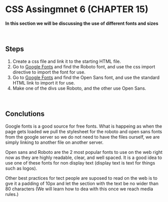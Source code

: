 # CSS Assingmnet 6 (CHAPTER 15)

**In this section we will be discussing the use of different fonts and sizes**

<br>

## Steps

1. Create a css file and link it to the starting HTML file.
2. Go to [Google Fonts](https://fonts.google.com/) and find the Roboto font, and use the css import directive to import the font for use.
3. Go to [Google Fonts](https://fonts.google.com/) and find the Open Sans font, and use the standard HTML link to import it for use.
4. Make one of the divs use Roboto, and the other use Open Sans.

<br>

## Conclutions

Google fonts is a good source for free fonts. What is happeing as when the page gets loaded we pull the stylesheet for the roboto and open sans fonts from the google server so we do not need to have the files ourself, we are simply linking to another file on another server.

Open sans and Roboto are the 2 most popular fonts to use on the web right now as they are highly readable, clear, and well spaced. It is a good idea to use one of these fonts for non display text (display text is text for things such as logos).

Other best practices for tect people are suposed to read on the web is to gve it a padding of 10px and let the section with the text be no wider than 80 characters (We will learn how to dea with this once we reach media rules.)
